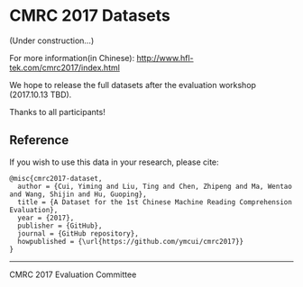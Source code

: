 # CMRC 2017 Datasets

(Under construction...)

For more information(in Chinese): http://www.hfl-tek.com/cmrc2017/index.html

We hope to release the full datasets after the evaluation workshop (2017.10.13 TBD).

Thanks to all participants!

## Reference

If you wish to use this data in your research, please cite:

```
@misc{cmrc2017-dataset,
  author = {Cui, Yiming and Liu, Ting and Chen, Zhipeng and Ma, Wentao and Wang, Shijin and Hu, Guoping},
  title = {A Dataset for the 1st Chinese Machine Reading Comprehension Evaluation},
  year = {2017},
  publisher = {GitHub},
  journal = {GitHub repository},
  howpublished = {\url{https://github.com/ymcui/cmrc2017}}
}
```


----------------
CMRC 2017 Evaluation Committee